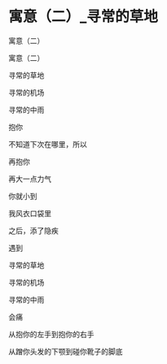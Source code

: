 # 寓意（二）_寻常的草地

寓意（二）

寓意（二）

寻常的草地

寻常的机场

寻常的中雨

抱你

不知道下次在哪里，所以

再抱你

再大一点力气

你就小到

我风衣口袋里

之后，添了隐疾

遇到

寻常的草地

寻常的机场

寻常的中雨

会痛

从抱你的左手到抱你的右手

从蹭你头发的下颚到碰你靴子的脚底
